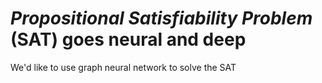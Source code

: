 # _Propositional Satisfiability Problem_ (SAT) goes neural and deep
We'd like to use graph neural network to solve the SAT 

